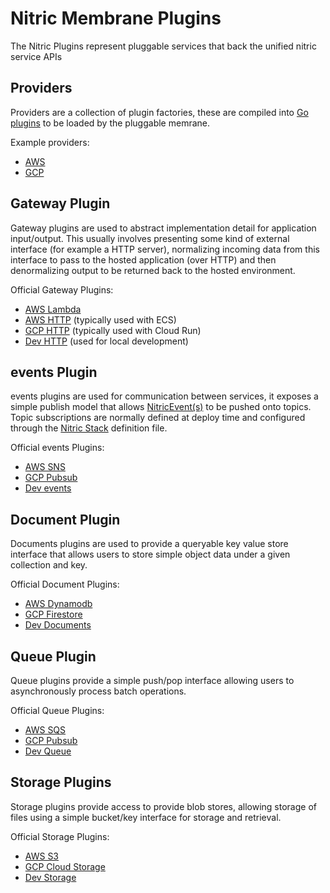 # Nitric Membrane Plugins

The Nitric Plugins represent pluggable services that back the unified nitric service APIs

## Providers

Providers are a collection of plugin factories, these are compiled into [Go plugins](https://golang.org/pkg/plugin/) to be loaded by the pluggable memrane.

Example providers:
 * [AWS](../providers/aws/README.md)
 * [GCP](../providers/gcp/README.md)

## Gateway Plugin

Gateway plugins are used to abstract implementation detail for application input/output. This usually involves presenting some kind of external interface (for example a HTTP server), normalizing incoming data from this interface to pass to the hosted application (over HTTP) and then denormalizing output to be returned back to the hosted environment. 

Official Gateway Plugins:

* [AWS Lambda](./gateway/lambda/README.md)
* [AWS HTTP](./gateway/ecs/README.md) (typically used with ECS)
* [GCP HTTP](./gateway/cloudrun/README.md) (typically used with Cloud Run)
* [Dev HTTP](./gateway/dev/README.md) (used for local development)

## events Plugin

events plugins are used for communication between services, it exposes a simple publish model that allows [NitricEvent(s)]() to be pushed onto topics. Topic subscriptions are normally defined at deploy time and configured through the [Nitric Stack]() definition file.

Official events Plugins:
* [AWS SNS](./events/sns/README.md)
* [GCP Pubsub](./events/pubsub/README.md)
* [Dev events](./events/dev/README.md)

## Document Plugin

Documents plugins are used to provide a queryable key value store interface that allows users to store simple object data under a given collection and key.

Official Document Plugins:
* [AWS Dynamodb](./document/dynamodb/README.md)
* [GCP Firestore](./document/firestore/README.md)
* [Dev Documents](./document/boltdb/README.md)

## Queue Plugin

Queue plugins provide a simple push/pop interface allowing users to asynchronously process batch operations.

Official Queue Plugins:
* [AWS SQS](./queue/sqs/README.md)
* [GCP Pubsub](./queue/pubsub/README.md)
* [Dev Queue](./queue/dev/README.md)

## Storage Plugins

Storage plugins provide access to provide blob stores, allowing storage of files using a simple bucket/key interface for storage and retrieval.

Official Storage Plugins:
* [AWS S3](./storage/s3/README.md)
* [GCP Cloud Storage](./storage/storage/README.md)
* [Dev Storage](./storage/dev/README.md)



